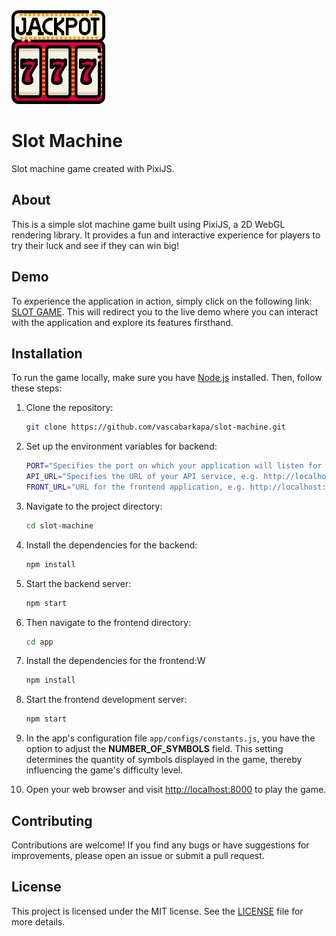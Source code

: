 <img src="./app/assets/logo/jackpot-logo.png" alt="logo" width="150"/>

# Slot Machine

Slot machine game created with PixiJS.

## About

This is a simple slot machine game built using PixiJS, a 2D WebGL rendering library. It provides a fun and interactive experience for players to try their luck and see if they can win big!

## Demo

To experience the application in action, simply click on the following link: [SLOT GAME](https://slot-machine.netlify.app/). This will redirect you to the live demo where you can interact with the application and explore its features firsthand.

## Installation

To run the game locally, make sure you have [Node.js](https://nodejs.org/) installed. Then, follow these steps:

1. Clone the repository:

   ```bash
   git clone https://github.com/vascabarkapa/slot-machine.git
   ```

2. Set up the environment variables for backend:

   ```bash
   PORT="Specifies the port on which your application will listen for HTTP requests"
   API_URL="Specifies the URL of your API service, e.g. http://localhost:5000/"
   FRONT_URL="URL for the frontend application, e.g. http://localhost:8080/"
   ```

3. Navigate to the project directory:

   ```bash
   cd slot-machine
   ```

4. Install the dependencies for the backend:

   ```bash
   npm install
   ```

5. Start the backend server:

   ```bash
   npm start
   ```

6. Then navigate to the frontend directory:

   ```bash
   cd app
   ```

7. Install the dependencies for the frontend:W

   ```bash
   npm install
   ```

8. Start the frontend development server:

   ```bash
   npm start
   ```

10. In the app's configuration file `app/configs/constants.js`, you have the option to adjust the **NUMBER_OF_SYMBOLS** field. This setting determines the quantity of symbols displayed in the game, thereby influencing the game's difficulty level.

9. Open your web browser and visit [http://localhost:8000](http://localhost:8000) to play the game.

## Contributing

Contributions are welcome! If you find any bugs or have suggestions for improvements, please open an issue or submit a pull request.

## License

This project is licensed under the MIT license. See the [LICENSE](LICENSE) file for more details.
